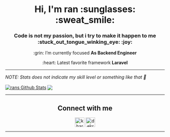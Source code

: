 <h1 align="center">Hi, I'm ran  :sunglasses: :sweat_smile:</h1>
<h3 align="center">Code is not my passion, but i try to make it happen to me :stuck_out_tongue_winking_eye: :joy:</h3>

<p align="center">:grin: I’m currently focused <b>As Backend Engineer</b></p>
<p align="center">:heart: Latest favorite framework <b>Laravel</b></p>

---

_NOTE: Stats does not indicate my skill level or something like that :grimacing:_

<a href="https://github.com/rans0">
<img align="center" alt="rans Github Stats" src="https://github-readme-stats.codestackr.vercel.app/api?username=rans0&show_icons=true&hide_border=true&count_private=true&include_all_commits=true&theme=radical" /></a>
<a href="https://github.com/rans0">
  <img align="center" src="https://github-readme-stats.anuraghazra1.vercel.app/api/top-langs/?username=rans0&hide=html,css,JavaScript,Blade&layout=compact&theme=radical" />
</a>

---

<h2 align="center"><strong>Connect with me</strong></h2>
<p align="center">
<a href="https://linkedin.com/in/kharansyahts" target="blank"><img align="center" src="https://cdn.jsdelivr.net/npm/simple-icons@3.0.1/icons/linkedin.svg" alt="kharansyahts" height="30" width="30" /></a>
<a href="https://instagram.com/dekrannn" target="blank"><img align="center" src="https://cdn.jsdelivr.net/npm/simple-icons@3.0.1/icons/instagram.svg" alt="dekrannn" height="30" width="30" /></a>
</p>

---
